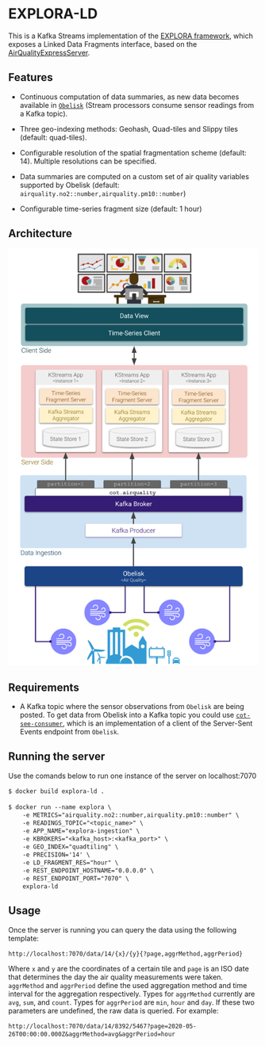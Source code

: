 # EXPLORA-LD

This is a Kafka Streams implementation of the [EXPLORA framework](https://www.mdpi.com/1424-8220/20/9/2737), which exposes a Linked Data Fragments interface, based on the [AirQualityExpressServer](https://github.com/linkedtimeseries/AirQualityExpressServer).

## Features

* Continuous computation of data summaries, as new data becomes available in [`Obelisk`](https://obelisk.ilabt.imec.be/api/v2/docs/) (Stream processors consume sensor readings from a Kafka topic).

* Three geo-indexing methods: Geohash, Quad-tiles and Slippy tiles (default: quad-tiles).

* Configurable resolution of the spatial fragmentation scheme (default: 14). Multiple resolutions can be specified.

* Data summaries are computed on a custom set of air quality variables supported by Obelisk (default: `airquality.no2::number,airquality.pm10::number`)

* Configurable time-series fragment size (default: 1 hour)

## Architecture

![Explora-LD](./explora-ld-arch.png)

## Requirements

* A Kafka topic where the sensor observations from `Obelisk` are being posted. To get data from Obelisk into a Kafka topic you could use [`cot-see-consumer`](https://gitlab.ilabt.imec.be/lordezan/cot-sse-consumer), which is an implementation of a client of the Server-Sent Events endpoint from `Obelisk`.


## Running the server

Use the comands below to run one instance of the server on localhost:7070

``` 
$ docker build explora-ld .

$ docker run --name explora \
	-e METRICS="airquality.no2::number,airquality.pm10::number" \
	-e READINGS_TOPIC="<topic_name>" \
	-e APP_NAME="explora-ingestion" \
	-e KBROKERS="<kafka_host>:<kafka_port>" \
	-e GEO_INDEX="quadtiling" \
	-e PRECISION='14' \
	-e LD_FRAGMENT_RES="hour" \
	-e REST_ENDPOINT_HOSTNAME="0.0.0.0" \
	-e REST_ENDPOINT_PORT="7070" \
	explora-ld
```

## Usage

Once the server is running you can query the data using the following template:

```
http://localhost:7070/data/14/{x}/{y}{?page,aggrMethod,aggrPeriod}
```

Where `x` and `y` are the coordinates of a certain tile and `page` is an ISO date that determines the day the air quality measurements were taken. 
`aggrMethod` and `aggrPeriod` define the used aggregation method and time interval for the aggregation respectively.
 Types for `aggrMethod` currently are `avg`, `sum`, and `count`. Types for `aggrPeriod` are `min`, `hour` and `day`.
 If these two parameters are undefined, the raw data is queried.
For example:

```
http://localhost:7070/data/14/8392/5467?page=2020-05-26T00:00:00.000Z&aggrMethod=avg&aggrPeriod=hour
```


